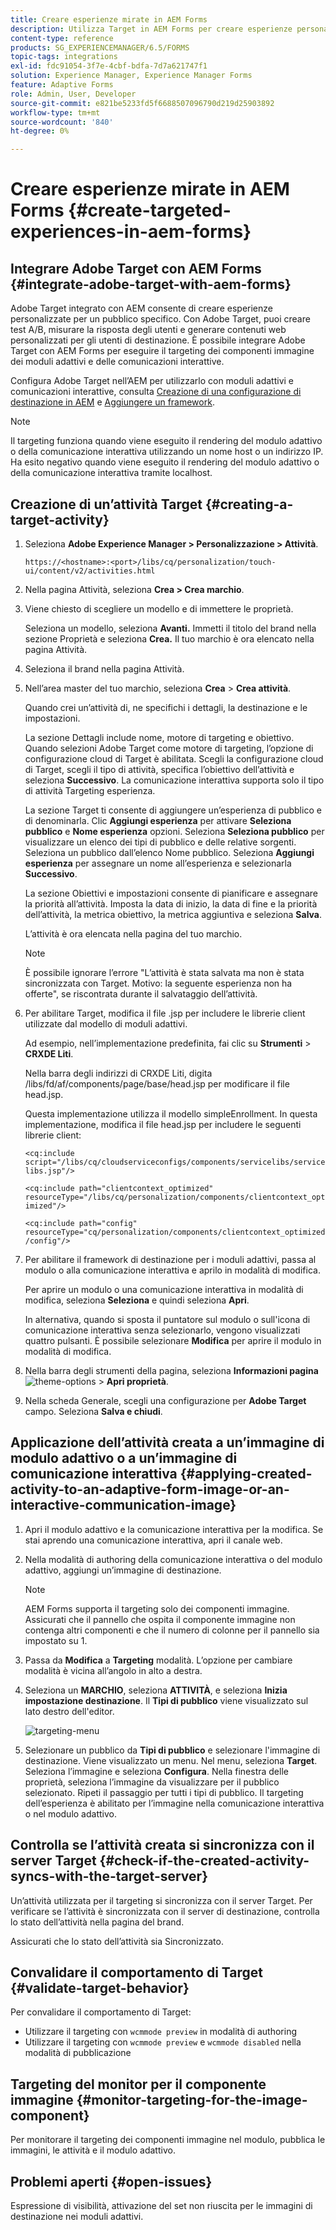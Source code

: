 ```yaml
---
title: Creare esperienze mirate in AEM Forms
description: Utilizza Target in AEM Forms per creare esperienze personalizzate per i clienti di destinazione.
content-type: reference
products: SG_EXPERIENCEMANAGER/6.5/FORMS
topic-tags: integrations
exl-id: fdc91054-3f7e-4cbf-bdfa-7d7a621747f1
solution: Experience Manager, Experience Manager Forms
feature: Adaptive Forms
role: Admin, User, Developer
source-git-commit: e821be5233fd5f6688507096790d219d25903892
workflow-type: tm+mt
source-wordcount: '840'
ht-degree: 0%

---
```


# Creare esperienze mirate in AEM Forms {#create-targeted-experiences-in-aem-forms}

## Integrare Adobe Target con AEM Forms {#integrate-adobe-target-with-aem-forms}

Adobe Target integrato con AEM consente di creare esperienze personalizzate per un pubblico specifico. Con Adobe Target, puoi creare test A/B, misurare la risposta degli utenti e generare contenuti web personalizzati per gli utenti di destinazione. È possibile integrare Adobe Target con AEM Forms per eseguire il targeting dei componenti immagine dei moduli adattivi e delle comunicazioni interattive.

Configura Adobe Target nell’AEM per utilizzarlo con moduli adattivi e comunicazioni interattive, consulta [Creazione di una configurazione di destinazione in AEM](/help/sites-administering/target.md) e [Aggiungere un framework](/help/sites-administering/target.md).

>[!NOTE]
>
>Il targeting funziona quando viene eseguito il rendering del modulo adattivo o della comunicazione interattiva utilizzando un nome host o un indirizzo IP. Ha esito negativo quando viene eseguito il rendering del modulo adattivo o della comunicazione interattiva tramite localhost.

## Creazione di un’attività Target {#creating-a-target-activity}

1. Seleziona **Adobe Experience Manager > Personalizzazione > Attività**.

   `https://<hostname>:<port>/libs/cq/personalization/touch-ui/content/v2/activities.html`

1. Nella pagina Attività, seleziona **Crea > Crea marchio**.
1. Viene chiesto di scegliere un modello e di immettere le proprietà.

   Seleziona un modello, seleziona **Avanti.** Immetti il titolo del brand nella sezione Proprietà e seleziona **Crea.**
Il tuo marchio è ora elencato nella pagina Attività.

1. Seleziona il brand nella pagina Attività.
1. Nell’area master del tuo marchio, seleziona **Crea** > **Crea attività**.

   Quando crei un’attività di, ne specifichi i dettagli, la destinazione e le impostazioni.

   La sezione Dettagli include nome, motore di targeting e obiettivo. Quando selezioni Adobe Target come motore di targeting, l’opzione di configurazione cloud di Target è abilitata. Scegli la configurazione cloud di Target, scegli il tipo di attività, specifica l’obiettivo dell’attività e seleziona **Successivo**. La comunicazione interattiva supporta solo il tipo di attività Targeting esperienza.

   La sezione Target ti consente di aggiungere un’esperienza di pubblico e di denominarla. Clic **Aggiungi esperienza** per attivare **Seleziona pubblico** e **Nome esperienza** opzioni. Seleziona **Seleziona pubblico** per visualizzare un elenco dei tipi di pubblico e delle relative sorgenti. Seleziona un pubblico dall’elenco Nome pubblico. Seleziona **Aggiungi esperienza** per assegnare un nome all’esperienza e selezionarla **Successivo**.

   La sezione Obiettivi e impostazioni consente di pianificare e assegnare la priorità all’attività. Imposta la data di inizio, la data di fine e la priorità dell’attività, la metrica obiettivo, la metrica aggiuntiva e seleziona **Salva**.

   L’attività è ora elencata nella pagina del tuo marchio.

   >[!NOTE]
   >
   >È possibile ignorare l’errore &quot;L’attività è stata salvata ma non è stata sincronizzata con Target. Motivo: la seguente esperienza non ha offerte&quot;, se riscontrata durante il salvataggio dell’attività.

1. Per abilitare Target, modifica il file .jsp per includere le librerie client utilizzate dal modello di moduli adattivi.

   Ad esempio, nell’implementazione predefinita, fai clic su **Strumenti** >  **CRXDE Liti**.

   Nella barra degli indirizzi di CRXDE Liti, digita /libs/fd/af/components/page/base/head.jsp per modificare il file head.jsp.

   Questa implementazione utilizza il modello simpleEnrollment. In questa implementazione, modifica il file head.jsp per includere le seguenti librerie client:

   `<cq:include script="/libs/cq/cloudserviceconfigs/components/servicelibs/servicelibs.jsp"/>`

   `<cq:include path="clientcontext_optimized" resourceType="/libs/cq/personalization/components/clientcontext_optimized"/>`

   `<cq:include path="config" resourceType="cq/personalization/components/clientcontext_optimized/config"/>`

1. Per abilitare il framework di destinazione per i moduli adattivi, passa al modulo o alla comunicazione interattiva e aprilo in modalità di modifica.

   Per aprire un modulo o una comunicazione interattiva in modalità di modifica, seleziona **Seleziona** e quindi seleziona **Apri**.

   In alternativa, quando si sposta il puntatore sul modulo o sull&#39;icona di comunicazione interattiva senza selezionarlo, vengono visualizzati quattro pulsanti. È possibile selezionare **Modifica** per aprire il modulo in modalità di modifica.

1. Nella barra degli strumenti della pagina, seleziona **Informazioni pagina** ![theme-options](assets/theme-options.png) > **Apri proprietà**.
1. Nella scheda Generale, scegli una configurazione per **Adobe Target** campo. Seleziona **Salva e chiudi**.

## Applicazione dell’attività creata a un’immagine di modulo adattivo o a un’immagine di comunicazione interattiva {#applying-created-activity-to-an-adaptive-form-image-or-an-interactive-communication-image}

1. Apri il modulo adattivo e la comunicazione interattiva per la modifica. Se stai aprendo una comunicazione interattiva, apri il canale web.

1. Nella modalità di authoring della comunicazione interattiva o del modulo adattivo, aggiungi un’immagine di destinazione.

   >[!NOTE]
   >
   >AEM Forms supporta il targeting solo dei componenti immagine. Assicurati che il pannello che ospita il componente immagine non contenga altri componenti e che il numero di colonne per il pannello sia impostato su 1.

1. Passa da **Modifica** a **Targeting** modalità. L’opzione per cambiare modalità è vicina all’angolo in alto a destra.
1. Seleziona un **MARCHIO**, seleziona **ATTIVITÀ**, e seleziona **Inizia impostazione destinazione**. Il **Tipi di pubblico** viene visualizzato sul lato destro dell&#39;editor.

   ![targeting-menu](assets/targeting-menu.png)

1. Selezionare un pubblico da **Tipi di pubblico** e selezionare l&#39;immagine di destinazione. Viene visualizzato un menu. Nel menu, seleziona **Target**. Seleziona l’immagine e seleziona **Configura**. Nella finestra delle proprietà, seleziona l’immagine da visualizzare per il pubblico selezionato. Ripeti il passaggio per tutti i tipi di pubblico. Il targeting dell’esperienza è abilitato per l’immagine nella comunicazione interattiva o nel modulo adattivo.

## Controlla se l’attività creata si sincronizza con il server Target {#check-if-the-created-activity-syncs-with-the-target-server}

Un’attività utilizzata per il targeting si sincronizza con il server Target. Per verificare se l’attività è sincronizzata con il server di destinazione, controlla lo stato dell’attività nella pagina del brand.

Assicurati che lo stato dell’attività sia Sincronizzato.

## Convalidare il comportamento di Target {#validate-target-behavior}

Per convalidare il comportamento di Target:

* Utilizzare il targeting con `wcmmode preview` in modalità di authoring
* Utilizzare il targeting con `wcmmode preview` e `wcmmode disabled` nella modalità di pubblicazione

## Targeting del monitor per il componente immagine {#monitor-targeting-for-the-image-component}

Per monitorare il targeting dei componenti immagine nel modulo, pubblica le immagini, le attività e il modulo adattivo.

## Problemi aperti {#open-issues}

Espressione di visibilità, attivazione del set non riuscita per le immagini di destinazione nei moduli adattivi.

